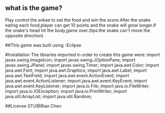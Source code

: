 ## what is the game?
Play control the snkae to eat the food and win the score.After the snake eating each food,player can get 10 points and the snake will grow longer.If the snake's head hit the body,game over.(tips:the snake can't move the opposite direction)

##This game was built using
-Eclipse

#Installation
The libraries imported in order to create this game were:
import javax.swing.ImageIcon;
import javax.swing.JOptionPane;
import javax.swing.JPanel;
import javax.swing.Timer;
import java.awt.Color;
import java.awt.Font;
import java.awt.Graphics;
import java.awt.Label;
import java.awt.TextField;
import java.awt.event.ActionEvent;
import java.awt.event.ActionListener;
import java.awt.event.KeyEvent;
import java.awt.event.KeyListener;
import java.io.File;
import java.io.FileWriter;
import java.io.IOException;
import java.io.PrintWriter;
import java.util.ArrayList;
import java.util.Random;

##License
STU@Biao Chen
